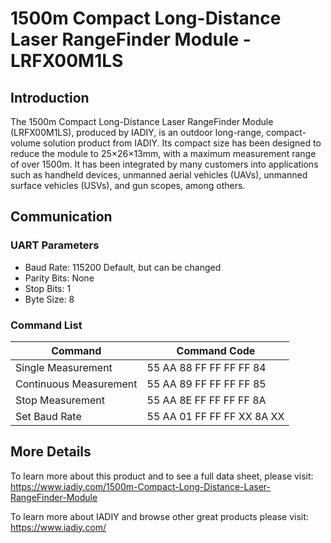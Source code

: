 # 1500m Compact Long-Distance Laser RangeFinder Module - LRFX00M1LS
## Introduction
The 1500m Compact Long-Distance Laser RangeFinder Module (LRFX00M1LS), produced by IADIY, is an outdoor long-range, compact-volume solution product from IADIY. Its compact size has been designed to reduce the module to 25×26×13mm, with a maximum measurement range of over 1500m. It has been integrated by many customers into applications such as handheld devices, unmanned aerial vehicles (UAVs), unmanned surface vehicles (USVs), and gun scopes, among others.

## Communication

### UART Parameters
- Baud Rate: 115200 Default, but can be changed 
- Parity Bits: None
- Stop Bits: 1
- Byte Size: 8

### Command List
| Command | Command Code |
| --- | --- |
| Single Measurement | 55 AA 88 FF FF FF FF 84 |
| Continuous Measurement | 55 AA 89 FF FF FF FF 85 |
| Stop Measurement | 55 AA 8E FF FF FF FF 8A |
| Set Baud Rate | 55 AA 01 FF FF FF XX 8A XX |


## More Details
To learn more about this product and to see a full data sheet, please visit: https://www.iadiy.com/1500m-Compact-Long-Distance-Laser-RangeFinder-Module

To learn more about IADIY and browse other great products please visit: https://www.iadiy.com/